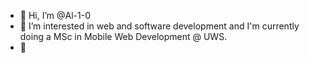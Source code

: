 - 👋 Hi, I’m @Al-1-0
- 👀 I’m interested in web and software development and I'm currently doing a MSc in Mobile Web Development @ UWS.
- 🌱 
<!---
Al-1-0/Al-1-0 is a ✨ special ✨ repository because its `README.md` (this file) appears on your GitHub profile.
You can click the Preview link to take a look at your changes.
--->
